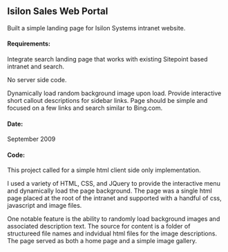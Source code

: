 ## Isilon Sales Web Portal

Built a simple landing page for Isilon Systems intranet website.

#### Requirements:

Integrate search landing page that works with existing Sitepoint based intranet and search.

No server side code.

Dynamically load random background image upon load.
Provide interactive short callout descriptions for sidebar links.
Page should be simple and focused on a few links and search similar to Bing.com.

#### Date:

September 2009

#### Code:

This project called for a simple html client side only implementation.

I used a variety of HTML, CSS, and JQuery to provide the interactive menu and dynamically load the page background. The page was a single html page placed at the root of the intranet and supported with a handful of css, javascript and image files.

One notable feature is the ability to randomly load background images and associated description text. The source for content is a folder of structureed file names and indvidual html files for the image descriptions. The page served as both a home page and a simple image gallery.
